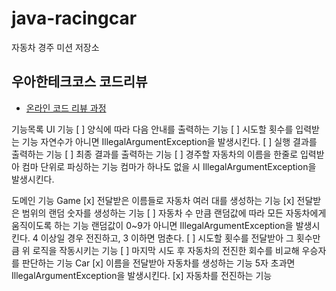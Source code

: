 # java-racingcar

자동차 경주 미션 저장소

## 우아한테크코스 코드리뷰

- [온라인 코드 리뷰 과정](https://github.com/woowacourse/woowacourse-docs/blob/master/maincourse/README.md)

기능목록
UI 기능
[ ] 양식에 따라 다음 안내를 출력하는 기능
[ ] 시도할 횟수를 입력받는 기능
    자연수가 아니면 IllegalArgumentException을 발생시킨다.
[ ] 실행 결과를 출력하는 기능
[ ] 최종 결과를 출력하는 기능
[ ] 경주할 자동차의 이름을 한줄로 입력받아 컴마 단위로 파싱하는 기능
    컴마가 하나도 없을 시 IllegalArgumentException을 발생시킨다.

도메인 기능
Game
[x] 전달받은 이름들로 자동차 여러 대를 생성하는 기능
[x] 전달받은 범위의 랜덤 숫자를 생성하는 기능
[ ] 자동차 수 만큼 랜덤값에 따라 모든 자동차에게 움직이도록 하는 기능
    랜덤값이 0~9가 아니면 IllegalArgumentException을 발생시킨다.
    4 이상일 경우 전진하고, 3 이하면 멈춘다.
[ ] 시도할 횟수를 전달받아 그 횟수만큼 위 로직을 작동시키는 기능
[ ] 마지막 시도 후 자동차의 전진한 회수를 비교해 우승자를 판단하는 기능
Car
[x] 이름을 전달받아 자동차를 생성하는 기능
    5자 초과면 IllegalArgumentException을 발생시킨다.
[x] 자동차를 전진하는 기능
    
